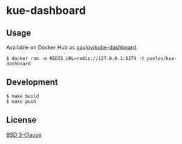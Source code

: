 # kue-dashboard

## Usage

Available on Docker Hub as [pavlov/kube-dashboard](https://hub.docker.com/r/pavlov/kube-dashboard).

    $ docker run -e REDIS_URL=redis://127.0.0.1:6379 -t pavlov/kue-dashboard

## Development

    $ make build
    $ make push

## License

[BSD 3-Clause](https://github.com/pavlovml/kue-dashboard/blob/master/LICENSE)

